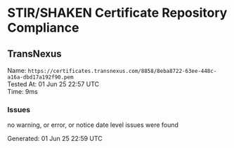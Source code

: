 # STIR/SHAKEN Certificate Repository Compliance

## TransNexus

Name: `https://certificates.transnexus.com/8858/8eba8722-63ee-448c-a16a-dbd17a192f90.pem`\
Tested At: 01 Jun 25 22:57 UTC\
Time: 9ms

### Issues

no warning, or error, or notice date level issues were found

Generated: 01 Jun 25 22:59 UTC